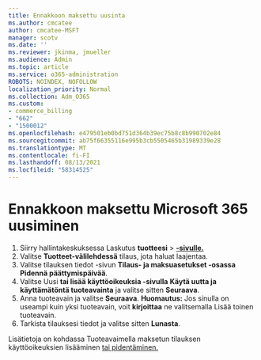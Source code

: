 ```yaml
---
title: Ennakkoon maksettu uusinta
ms.author: cmcatee
author: cmcatee-MSFT
manager: scotv
ms.date: ''
ms.reviewer: jkinma, jmueller
ms.audience: Admin
ms.topic: article
ms.service: o365-administration
ROBOTS: NOINDEX, NOFOLLOW
localization_priority: Normal
ms.collection: Adm_O365
ms.custom:
- commerce_billing
- "662"
- "1500012"
ms.openlocfilehash: e479501eb0bd751d364b39ec75b8c8b990702e84
ms.sourcegitcommit: ab75f66355116e995b3cb5505465b31989339e28
ms.translationtype: MT
ms.contentlocale: fi-FI
ms.lasthandoff: 08/13/2021
ms.locfileid: "58314525"
---
```

# <a name="prepaid-microsoft-365-renewal"></a>Ennakkoon maksettu Microsoft 365 uusiminen

1. Siirry hallintakeskuksessa Laskutus **tuotteesi** \> **[-sivulle.](https://go.microsoft.com/fwlink/p/?linkid=842054)**
2. Valitse **Tuotteet-välilehdessä** tilaus, jota haluat laajentaa.
3. Valitse tilauksen tiedot -sivun **Tilaus- ja maksuasetukset -osassa** **Pidennä päättymispäivää**.
4. Valitse Uusi **tai lisää käyttöoikeuksia -sivulla** **Käytä uutta ja käyttämätöntä tuoteavainta** ja valitse sitten **Seuraava**.
5. Anna tuoteavain ja valitse **Seuraava**.
    **Huomautus:** Jos sinulla on useampi kuin yksi tuoteavain, voit **kirjoittaa** ne valitsemalla Lisää toinen tuoteavain.
6. Tarkista tilauksesi tiedot ja valitse sitten **Lunasta**.

Lisätietoja on kohdassa Tuoteavaimella maksetun tilauksen käyttöoikeuksien lisääminen [tai pidentäminen.](https://docs.microsoft.com/microsoft-365/commerce/licenses/add-licenses-using-product-key)